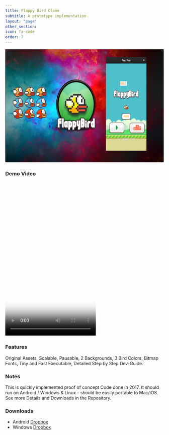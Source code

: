 ```yaml
---
title: Flappy Bird Clone
subtitle: A prototype implementation
layout: "page"
other_section:
icon: fa-code
order: 7
---
```

<a href="assets/images/Flappy_Teaser.jpg"><img src="assets/images/Flappy_Teaser.jpg" style="width:640px; height:360px" title="Flappy Bird Clone Teaser" alt="Flappy Bird Clone"></a>


### Demo Video
<video src="assets/vids/Flappy Promo.mp4" poster="assets/ss/Flappy Promo.jpg" width="288" height="490" controls preload></video>

### Features
Original Assets, Scalable, Pausable, 2 Backgrounds, 3 Bird Colors, Bitmap Fonts, Tiny and Fast Executable, Detailed Step by Step Dev-Guide.

### Notes
This is quickly implemented proof of concept Code done in 2017. It should run on Android / Windows & Linux - should be easily portable to Mac/iOS. See more Details and Downloads in the Repository.

### Downloads
* Android [Dropbox](https://www.dropbox.com/s/mpin68zb252a84z/SDLActivity-debug-1.apk?dl=0)
* Windows [Dropbox](https://www.dropbox.com/s/w3v6831j8sjy1zs/flap.7z?dl=0)